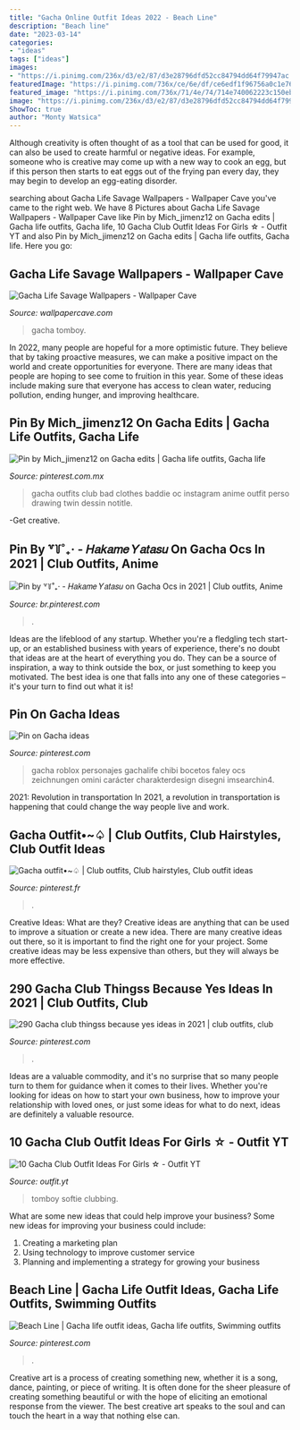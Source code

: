 ```yaml
---
title: "Gacha Online Outfit Ideas 2022 - Beach Line"
description: "Beach line"
date: "2023-03-14"
categories:
- "ideas"
tags: ["ideas"]
images:
- "https://i.pinimg.com/236x/d3/e2/87/d3e28796dfd52cc84794dd64f79947ac.jpg"
featuredImage: "https://i.pinimg.com/736x/ce/6e/df/ce6edf1f96756a0c1e764abe35ef887d.jpg"
featured_image: "https://i.pinimg.com/736x/71/4e/74/714e740062223c150eb5c1e2ddc3a1ec.jpg"
image: "https://i.pinimg.com/236x/d3/e2/87/d3e28796dfd52cc84794dd64f79947ac.jpg"
ShowToc: true
author: "Monty Watsica"
---
```



Although creativity is often thought of as a tool that can be used for good, it can also be used to create harmful or negative ideas. For example, someone who is creative may come up with a new way to cook an egg, but if this person then starts to eat eggs out of the frying pan every day, they may begin to develop an egg-eating disorder.

	

		
searching about Gacha Life Savage Wallpapers - Wallpaper Cave you've came to the right web. We have 8 Pictures about Gacha Life Savage Wallpapers - Wallpaper Cave like Pin by Mich_jimenz12 on Gacha edits | Gacha life outfits, Gacha life, 10 Gacha Club Outfit Ideas For Girls ☆ - Outfit YT and also Pin by Mich_jimenz12 on Gacha edits | Gacha life outfits, Gacha life. Here you go:
		
    
## Gacha Life Savage Wallpapers - Wallpaper Cave

<img loading=lazy src="https://wallpapercave.com/wp/wp4757748.jpg" onerror="this.onerror=null;this.src='https://tse3.mm.bing.net/th?id=OIP.hUdCtAv0yY7V1UkbgxfS0gHaEK&amp;pid=15.1';" alt="Gacha Life Savage Wallpapers - Wallpaper Cave">

_Source: wallpapercave.com_

>gacha tomboy. 

	

In 2022, many people are hopeful for a more optimistic future. They believe that by taking proactive measures, we can make a positive impact on the world and create opportunities for everyone. There are many ideas that people are hoping to see come to fruition in this year. Some of these ideas include making sure that everyone has access to clean water, reducing pollution, ending hunger, and improving healthcare.

    
## Pin By Mich_jimenz12 On Gacha Edits | Gacha Life Outfits, Gacha Life

<img loading=lazy src="https://i.pinimg.com/736x/e9/69/94/e969948a085eff89c456ba605ea52edf.jpg" onerror="this.onerror=null;this.src='https://tse2.mm.bing.net/th?id=OIP.H8tnVGOSZgWDb6trIHUBXwHaHa&amp;pid=15.1';" alt="Pin by Mich_jimenz12 on Gacha edits | Gacha life outfits, Gacha life">

_Source: pinterest.com.mx_

>gacha outfits club bad clothes baddie oc instagram anime outfit perso drawing twin dessin notitle. 

	

-Get creative.

    
## Pin By ꒷꒦˚₊· - 𝐻𝑎𝑘𝑎𝑚𝑒 𝑌𝑎𝑡𝑎𝑠𝑢 On Gacha Ocs In 2021 | Club Outfits, Anime

<img loading=lazy src="https://i.pinimg.com/originals/8b/93/3c/8b933c2e60da34c09bebe662aaa54a4a.jpg" onerror="this.onerror=null;this.src='https://tse4.mm.bing.net/th?id=OIP.SCnSSgK_UPuOpuCQweFOdQHaKH&amp;pid=15.1';" alt="Pin by ꒷꒦˚₊· - 𝐻𝑎𝑘𝑎𝑚𝑒 𝑌𝑎𝑡𝑎𝑠𝑢 on Gacha Ocs in 2021 | Club outfits, Anime">

_Source: br.pinterest.com_

>. 

	

Ideas are the lifeblood of any startup. Whether you're a fledgling tech start-up, or an established business with years of experience, there's no doubt that ideas are at the heart of everything you do. They can be a source of inspiration, a way to think outside the box, or just something to keep you motivated. The best idea is one that falls into any one of these categories – it's your turn to find out what it is!

    
## Pin On Gacha Ideas

<img loading=lazy src="https://i.pinimg.com/originals/88/89/03/8889037c362a5976c7c35b2e08dfa430.jpg" onerror="this.onerror=null;this.src='https://tse2.mm.bing.net/th?id=OIP.XilA9lGmc2BszjE5n4UJxgHaHU&amp;pid=15.1';" alt="Pin on Gacha ideas">

_Source: pinterest.com_

>gacha roblox personajes gachalife chibi bocetos faley ocs zeichnungen omini carácter charakterdesign disegni imsearchin4. 

	

2021: Revolution in transportation
In 2021, a revolution in transportation is happening that could change the way people live and work.

    
## Gacha Outfit•~♤ | Club Outfits, Club Hairstyles, Club Outfit Ideas

<img loading=lazy src="https://i.pinimg.com/736x/71/4e/74/714e740062223c150eb5c1e2ddc3a1ec.jpg" onerror="this.onerror=null;this.src='https://tse3.mm.bing.net/th?id=OIP.zdbLO-TxjWtAEqiIFrzJ1gHaHQ&amp;pid=15.1';" alt="Gacha outfit•~♤ | Club outfits, Club hairstyles, Club outfit ideas">

_Source: pinterest.fr_

>. 

	

Creative Ideas: What are they?
Creative ideas are anything that can be used to improve a situation or create a new idea. There are many creative ideas out there, so it is important to find the right one for your project. Some creative ideas may be less expensive than others, but they will always be more effective.

    
## 290 Gacha Club Thingss Because Yes Ideas In 2021 | Club Outfits, Club

<img loading=lazy src="https://i.pinimg.com/236x/d3/e2/87/d3e28796dfd52cc84794dd64f79947ac.jpg" onerror="this.onerror=null;this.src='https://tse4.mm.bing.net/th?id=OIP.ytGgnzgBCdrf3IrdfRgQsQAAAA&amp;pid=15.1';" alt="290 Gacha club thingss because yes ideas in 2021 | club outfits, club">

_Source: pinterest.com_

>. 

	

Ideas are a valuable commodity, and it's no surprise that so many people turn to them for guidance when it comes to their lives. Whether you're looking for ideas on how to start your own business, how to improve your relationship with loved ones, or just some ideas for what to do next, ideas are definitely a valuable resource.

    
## 10 Gacha Club Outfit Ideas For Girls ☆ - Outfit YT

<img loading=lazy src="https://i.ytimg.com/vi/mmbd3UGF3Dk/hqdefault.jpg" onerror="this.onerror=null;this.src='https://tse3.mm.bing.net/th?id=OIP.3vyQ-XPyQyEMNHsj9viTWQHaFj&amp;pid=15.1';" alt="10 Gacha Club Outfit Ideas For Girls ☆ - Outfit YT">

_Source: outfit.yt_

>tomboy softie clubbing. 

	

What are some new ideas that could help improve your business?
Some new ideas for improving your business could include: 
1. Creating a marketing plan 
2. Using technology to improve customer service 
3. Planning and implementing a strategy for growing your business 

    
## Beach Line | Gacha Life Outfit Ideas, Gacha Life Outfits, Swimming Outfits

<img loading=lazy src="https://i.pinimg.com/736x/ce/6e/df/ce6edf1f96756a0c1e764abe35ef887d.jpg" onerror="this.onerror=null;this.src='https://tse4.mm.bing.net/th?id=OIP.3MHIBSoBRf6BwlElRbx3lwHaFj&amp;pid=15.1';" alt="Beach Line | Gacha life outfit ideas, Gacha life outfits, Swimming outfits">

_Source: pinterest.com_

>. 

	

Creative art is a process of creating something new, whether it is a song, dance, painting, or piece of writing. It is often done for the sheer pleasure of creating something beautiful or with the hope of eliciting an emotional response from the viewer. The best creative art speaks to the soul and can touch the heart in a way that nothing else can.

